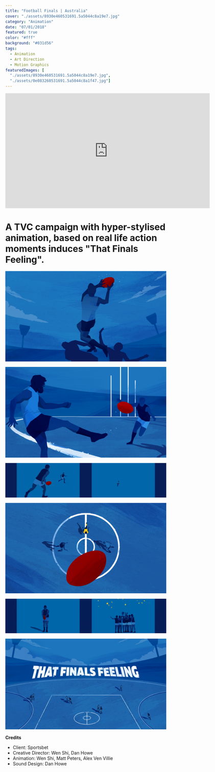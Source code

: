 ```yaml
---
title: "Football Finals | Australia"
cover: "./assets/8930e460531691.5a5044c8a19e7.jpg"
category: "Animation"
date: "07/01/2018"
featured: true
color: "#fff"
background: "#031d56"
tags:
  - Animation
  - Art Direction
  - Motion Graphics
featuredImages: [
  "./assets/8930e460531691.5a5044c8a19e7.jpg", 
  "./assets/0e083260531691.5a5044c8a1f47.jpg"]
---
```


<iframe src="https://player.vimeo.com/video/249741323?title=0&byline=0&portrait=0" 
  width="640" 
  height="360" 
  frameborder="0" 
  webkitallowfullscreen 
  mozallowfullscreen 
  allowfullscreen></iframe>

# A TVC campaign with hyper-stylised animation, based on real life action moments induces "That Finals Feeling".

![](./assets/8930e460531691.5a5044c8a19e7.jpg)

![](./assets/0e083260531691.5a5044c8a1f47.jpg)

![](./assets/98803360531691.5a52f19c18ee2.gif)

![](./assets/a5862060531691.5a5044c8a08c0.jpg)

![](./assets/7930b460531691.5a52f19c1946b.gif)

![](./assets/838da060531691.5a5044c8a2509.jpg)

**Credits**

- Client: Sportsbet
- Creative Director: Wen Shi, Dan Howe
- Animation: Wen Shi, Matt Peters, Alex Ven Villie
- Sound Design: Dan Howe
